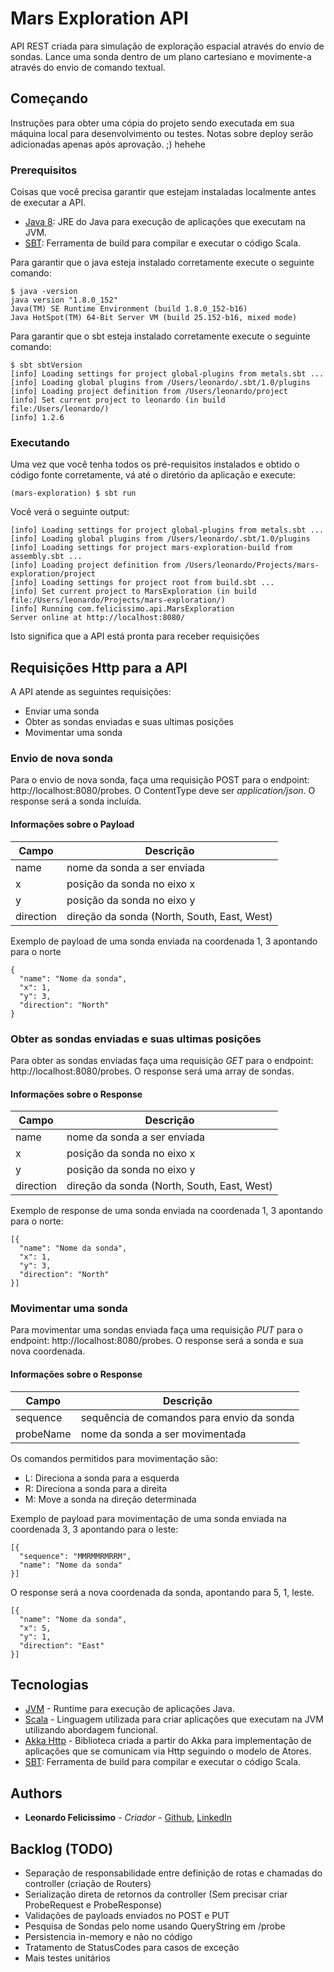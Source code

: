 # Mars Exploration API

API REST criada para simulação de exploração espacial através do envio de sondas. Lance uma sonda dentro de um plano cartesiano e movimente-a através do envio de comando textual.

## Começando 

Instruções para obter uma cópia do projeto sendo executada em sua máquina local para desenvolvimento ou testes. Notas sobre deploy serão adicionadas apenas após aprovação. ;) hehehe

### Prerequisitos

Coisas que você precisa garantir que estejam instaladas localmente antes de executar a API.

- [Java 8](https://www.oracle.com/technetwork/pt/java/javase/downloads/jre8-downloads-2133155.html): JRE do Java para execução de aplicações que executam na JVM.
- [SBT](https://www.scala-sbt.org/download.html): Ferramenta de build para compilar e executar o código Scala.

Para garantir que o java esteja instalado corretamente execute o seguinte comando:
```
$ java -version
java version "1.8.0_152"
Java(TM) SE Runtime Environment (build 1.8.0_152-b16)
Java HotSpot(TM) 64-Bit Server VM (build 25.152-b16, mixed mode)
```

Para garantir que o sbt esteja instalado corretamente execute o seguinte comando:
```
$ sbt sbtVersion
[info] Loading settings for project global-plugins from metals.sbt ...
[info] Loading global plugins from /Users/leonardo/.sbt/1.0/plugins
[info] Loading project definition from /Users/leonardo/project
[info] Set current project to leonardo (in build file:/Users/leonardo/)
[info] 1.2.6
```

### Executando

Uma vez que você tenha todos os pré-requisitos instalados e obtido o código fonte corretamente, vá até o diretório da aplicação e execute:

```
(mars-exploration) $ sbt run
```
Você verá o seguinte output:
```
[info] Loading settings for project global-plugins from metals.sbt ...
[info] Loading global plugins from /Users/leonardo/.sbt/1.0/plugins
[info] Loading settings for project mars-exploration-build from assembly.sbt ...
[info] Loading project definition from /Users/leonardo/Projects/mars-exploration/project
[info] Loading settings for project root from build.sbt ...
[info] Set current project to MarsExploration (in build file:/Users/leonardo/Projects/mars-exploration/)
[info] Running com.felicissimo.api.MarsExploration
Server online at http://localhost:8080/
```

Isto significa que a API está pronta para receber requisições

## Requisições Http para a API

A API atende as seguintes requisições:
- Enviar uma sonda
- Obter as sondas enviadas e suas ultimas posições
- Movimentar uma sonda

### Envio de nova sonda

Para o envio de nova sonda, faça uma requisição POST para o endpoint: http://localhost:8080/probes. O ContentType deve ser _application/json_. O response será a sonda incluída.

#### Informações sobre o Payload

| Campo     | Descrição |
| --------- | --------- |
| name      | nome da sonda a ser enviada |
| x         | posição da sonda no eixo x  |
| y         | posição da sonda no eixo y  |
| direction | direção da sonda (North, South, East, West)  |

Exemplo de payload de uma sonda enviada na coordenada 1, 3 apontando para o norte
```
{
  "name": "Nome da sonda",
  "x": 1,
  "y": 3,
  "direction": "North"
}
```

### Obter as sondas enviadas e suas ultimas posições

Para obter as sondas enviadas faça uma requisição _GET_ para o endpoint: http://localhost:8080/probes. O response será uma array de sondas.

#### Informações sobre o Response

| Campo     | Descrição |
| --------- | --------- |
| name      | nome da sonda a ser enviada |
| x         | posição da sonda no eixo x  |
| y         | posição da sonda no eixo y  |
| direction | direção da sonda (North, South, East, West)  |

Exemplo de response de uma sonda enviada na coordenada 1, 3 apontando para o norte:
```
[{
  "name": "Nome da sonda",
  "x": 1,
  "y": 3,
  "direction": "North"
}]
```

### Movimentar uma sonda

Para movimentar uma sondas enviada faça uma requisição _PUT_ para o endpoint: http://localhost:8080/probes. O response será a sonda e sua nova coordenada.

#### Informações sobre o Response

| Campo     | Descrição |
| --------- | --------- |
| sequence  | sequência de comandos para envio da sonda |
| probeName | nome da sonda a ser movimentada  |

Os comandos permitidos para movimentação são:
- L: Direciona a sonda para a esquerda
- R: Direciona a sonda para a direita
- M: Move a sonda na direção determinada

Exemplo de payload para movimentação de uma sonda enviada na coordenada 3, 3 apontando para o leste:
```
[{
  "sequence": "MMRMMRMRRM",
  "name": "Nome da sonda"
}]
```

O response será a nova coordenada da sonda, apontando para 5, 1, leste.
```
[{
  "name": "Nome da sonda",
  "x": 5,
  "y": 1,
  "direction": "East"
}]
```

## Tecnologias

* [JVM](https://www.java.com/en/) - Runtime para execução de aplicações Java. 
* [Scala](http://www.dropwizard.io/1.0.2/docs/) - Linguagem utilizada para criar aplicações que executam na JVM utilizando abordagem funcional.
* [Akka Http](https://github.com/akka/akka-http) - Biblioteca criada a partir do Akka para implementação de aplicações que se comunicam via Http seguindo o modelo de Atores.
* [SBT](https://www.scala-sbt.org/download.html): Ferramenta de build para compilar e executar o código Scala.

## Authors

* **Leonardo Felicissimo** - *Criador* - [Github](https://github.com/leomfelicissimo), [LinkedIn](https://www.linkedin.com/in/leomfelicissimo/)

## Backlog (TODO)

* Separação de responsabilidade entre definição de rotas e chamadas do controller (criação de Routers)
* Serialização direta de retornos da controller (Sem precisar criar ProbeRequest e ProbeResponse)
* Validações de payloads enviados no POST e PUT
* Pesquisa de Sondas pelo nome usando QueryString em /probe
* Persistencia in-memory e não no código
* Tratamento de StatusCodes para casos de exceção
* Mais testes unitários
